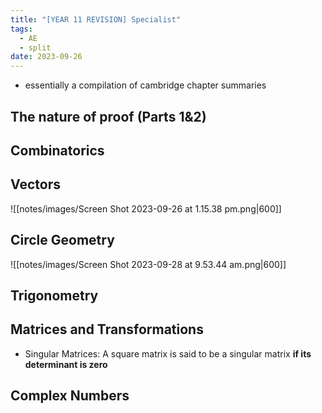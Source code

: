 ```yaml
---
title: "[YEAR 11 REVISION] Specialist"
tags:
  - AE
  - split
date: 2023-09-26
---
```

- essentially a compilation of cambridge chapter summaries
## The nature of proof (Parts 1&2)

## Combinatorics

## Vectors
![[notes/images/Screen Shot 2023-09-26 at 1.15.38 pm.png|600]]
## Circle Geometry
![[notes/images/Screen Shot 2023-09-28 at 9.53.44 am.png|600]]
## Trigonometry

## Matrices and Transformations
- Singular Matrices: A square matrix is said to be a singular matrix **if its determinant is zero**

## Complex Numbers